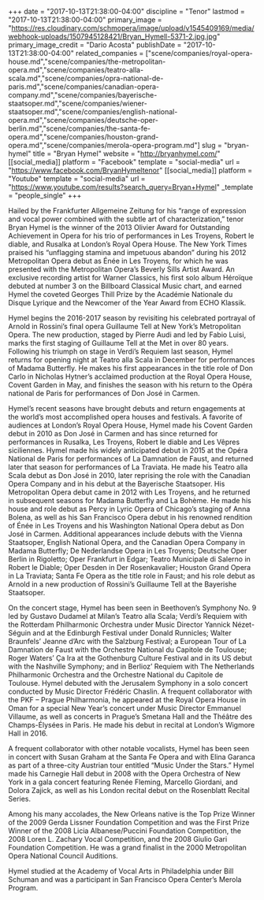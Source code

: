 +++
date = "2017-10-13T21:38:00-04:00"
discipline = "Tenor"
lastmod = "2017-10-13T21:38:00-04:00"
primary_image = "https://res.cloudinary.com/schmopera/image/upload/v1545409169/media/webhook-uploads/1507945128421/Bryan_Hymell-5371-2.jpg.jpg"
primary_image_credit = "Dario Acosta"
publishDate = "2017-10-13T21:38:00-04:00"
related_companies = ["scene/companies/royal-opera-house.md","scene/companies/the-metropolitan-opera.md","scene/companies/teatro-alla-scala.md","scene/companies/opra-national-de-paris.md","scene/companies/canadian-opera-company.md","scene/companies/bayerische-staatsoper.md","scene/companies/wiener-staatsoper.md","scene/companies/english-national-opera.md","scene/companies/deutsche-oper-berlin.md","scene/companies/the-santa-fe-opera.md","scene/companies/houston-grand-opera.md","scene/companies/merola-opera-program.md"]
slug = "bryan-hymel"
title = "Bryan Hymel"
website = "http://bryanhymel.com/"
[[social_media]]
platform = "Facebook"
template = "social-media"
url = "https://www.facebook.com/BryanHymeltenor"
[[social_media]]
platform = "Youtube"
template = "social-media"
url = "https://www.youtube.com/results?search_query=Bryan+Hymel"
_template = "people_single"
+++

Hailed by the Frankfurter Allgemeine Zeitung for his “range of expression and vocal power combined with the subtle art of characterization,” tenor Bryan Hymel is the winner of the 2013 Olivier Award for Outstanding Achievement in Opera for his trio of performances in Les Troyens, Robert le diable, and Rusalka at London’s Royal Opera House. The New York Times praised his “unflagging stamina and impetuous abandon” during his 2012 Metropolitan Opera debut as Énée in Les Troyens, for which he was presented with the Metropolitan Opera’s Beverly Sills Artist Award. An exclusive recording artist for Warner Classics, his first solo album Héroïque debuted at number 3 on the Billboard Classical Music chart, and earned Hymel the coveted Georges Thill Prize by the Académie Nationale du Disque Lyrique and the Newcomer of the Year Award from ECHO Klassik.

Hymel begins the 2016-2017 season by revisiting his celebrated portrayal of Arnold in Rossini’s final opera Guillaume Tell at New York’s Metropolitan Opera. The new production, staged by Pierre Audi and led by Fabio Luisi, marks the first staging of Guillaume Tell at the Met in over 80 years. Following his triumph on stage in Verdi’s Requiem last season, Hymel returns for opening night at Teatro alla Scala in December for performances of Madama Butterfly. He makes his first appearances in the title role of Don Carlo in Nicholas Hytner’s acclaimed production at the Royal Opera House, Covent Garden in May, and finishes the season with his return to the Opéra national de Paris for performances of Don José in Carmen.

Hymel’s recent seasons have brought debuts and return engagements at the world’s most accomplished opera houses and festivals. A favorite of audiences at London’s Royal Opera House, Hymel made his Covent Garden debut in 2010 as Don José in Carmen and has since returned for performances in Rusalka, Les Troyens, Robert le diable and Les Vêpres siciliennes. Hymel made his widely anticipated debut in 2015 at the Opéra National de Paris for performances of La Damnation de Faust, and returned later that season for performances of La Traviata. He made his Teatro alla Scala debut as Don José in 2010, later reprising the role with the Canadian Opera Company and in his debut at the Bayerische Staatsoper. His Metropolitan Opera debut came in 2012 with Les Troyens, and he returned in subsequent seasons for Madama Butterfly and La Bohème. He made his house and role debut as Percy in Lyric Opera of Chicago’s staging of Anna Bolena, as well as his San Francisco Opera debut in his renowned rendition of Énée in Les Troyens and his Washington National Opera debut as Don José in Carmen. Additional appearances include debuts with the Vienna Staatsoper, English National Opera, and the Canadian Opera Company in Madama Butterfly; De Nederlandse Opera in Les Troyens; Deutsche Oper Berlin in Rigoletto; Oper Frankfurt in Edgar; Teatro Municipale di Salerno in Robert le Diable; Oper Desden in Der Rosenkavalier; Houston Grand Opera in La Traviata; Santa Fe Opera as the title role in Faust; and his role debut as Arnold in a new production of Rossini’s Guillaume Tell at the Bayerishe Staatsoper.

On the concert stage, Hymel has been seen in Beethoven’s Symphony No. 9 led by Gustavo Dudamel at Milan’s Teatro alla Scala; Verdi’s Requiem with the Rotterdam Philharmonic Orchestra under Music Director Yannick Nézet-Séguin and at the Edinburgh Festival under Donald Runnicles; Walter Braunfels’ Jeanne d’Arc with the Salzburg Festival; a European Tour of La Damnation de Faust with the Orchestre National du Capitole de Toulouse;  Roger Waters’  Ça Ira at the Gothenburg Culture Festival and in its US debut with the Nashville Symphony; and in Berlioz’ Requiem with The Netherlands Philharmonic Orchestra and the Orchestre National du Capitole de Toulouse. Hymel debuted with the Jerusalem Symphony in a solo concert conducted by Music Director Frédéric Chaslin. A frequent collaborator with the PKF – Prague Philharmonia, he appeared at the Royal Opera House in Oman for a special New Year’s concert under Music Director Emmanuel Villaume, as well as concerts in Prague’s Smetana Hall and the Théâtre des Champs-Élysées in Paris. He made his debut in recital at London’s Wigmore Hall in 2016.

A frequent collaborator with other notable vocalists, Hymel has been seen in concert with Susan Graham at the Santa Fe Opera and with Elina Garanca as part of a three-city Austrian tour entitled “Music Under the Stars.” Hymel made his Carnegie Hall debut in 2008 with the Opera Orchestra of New York in a gala concert featuring Renée Fleming, Marcello Giordani, and Dolora Zajick, as well as his London recital debut on the Rosenblatt Recital Series.

Among his many accolades, the New Orleans native is the Top Prize Winner of the 2009 Gerda Lissner Foundation Competition and was the First Prize Winner of the 2008 Licia Albanese/Puccini Foundation Competition, the 2008 Loren L. Zachary Vocal Competition, and the 2008 Giulio Gari Foundation Competition.  He was a grand finalist in the 2000 Metropolitan Opera National Council Auditions.

Hymel studied at the Academy of Vocal Arts in Philadelphia under Bill Schuman and was a participant in San Francisco Opera Center’s Merola Program.
